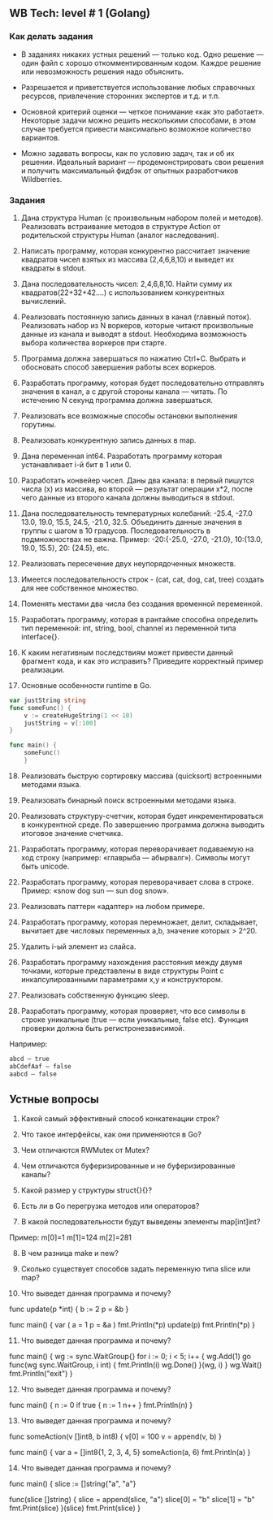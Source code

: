 ## WB Tech: level # 1 (Golang)
### Как делать задания

- В заданиях никаких устных решений — только код. Одно решение — один файл с хорошо откомментированным кодом. Каждое решение или невозможность решения надо объяснить.

- Разрешается и приветствуется использование любых справочных ресурсов, привлечение сторонних экспертов и т.д. и т.п.


- Основной критерий оценки — четкое понимание «как это работает». Некоторые задачи можно решить несколькими способами, в этом случае требуется привести максимально возможное количество вариантов.

- Можно задавать вопросы, как по условию задач, так и об их решении. Идеальный вариант — продемонстрировать свои решения и получить максимальный фидбэк от опытных разработчиков Wildberries.
### Задания

1. Дана структура Human (с произвольным набором полей и методов). Реализовать встраивание методов в структуре Action от родительской структуры Human (аналог наследования).

2. Написать программу, которая конкурентно рассчитает значение квадратов чисел взятых из массива (2,4,6,8,10) и выведет их квадраты в stdout.


3. Дана последовательность чисел: 2,4,6,8,10. Найти сумму их квадратов(22+32+42….) с использованием конкурентных вычислений.


4. Реализовать постоянную запись данных в канал (главный поток). Реализовать набор из N воркеров, которые читают произвольные данные из канала и выводят в stdout. Необходима возможность выбора количества воркеров при старте.

5. Программа должна завершаться по нажатию Ctrl+C. Выбрать и обосновать способ завершения работы всех воркеров.



6. Разработать программу, которая будет последовательно отправлять значения в канал, а с другой стороны канала — читать. По истечению N секунд программа должна завершаться.


7. Реализовать все возможные способы остановки выполнения горутины.


8. Реализовать конкурентную запись данных в map.


9. Дана переменная int64. Разработать программу которая устанавливает i-й бит в 1 или 0.


10. Разработать конвейер чисел. Даны два канала: в первый пишутся числа (x) из массива, во второй — результат операции x*2, после чего данные из второго канала должны выводиться в stdout.


11. Дана последовательность температурных колебаний: -25.4, -27.0 13.0, 19.0, 15.5, 24.5, -21.0, 32.5. Объединить данные значения в группы с шагом в 10 градусов. Последовательность в подмножноствах не важна.
Пример: -20:{-25.0, -27.0, -21.0}, 10:{13.0, 19.0, 15.5}, 20: {24.5}, etc.


13. Реализовать пересечение двух неупорядоченных множеств.


14. Имеется последовательность строк - (cat, cat, dog, cat, tree) создать для нее собственное множество.


15. Поменять местами два числа без создания временной переменной.


16. Разработать программу, которая в рантайме способна определить тип переменной: int, string, bool, channel из переменной типа interface{}.


17. К каким негативным последствиям может привести данный фрагмент кода, и как это исправить? Приведите корректный пример реализации.

18. Основные особенности runtime в Go.


```go
var justString string
func someFunc() {
    v := createHugeString(1 << 10)
    justString = v[:100]
}

func main() {
    someFunc()
    }
```

18. Реализовать быструю сортировку массива (quicksort) встроенными методами языка.


19. Реализовать бинарный поиск встроенными методами языка.


20. Реализовать структуру-счетчик, которая будет инкрементироваться в конкурентной среде. По завершению программа должна выводить итоговое значение счетчика.


21. Разработать программу, которая переворачивает подаваемую на ход строку (например: «главрыба — абырвалг»). Символы могут быть unicode.


22. Разработать программу, которая переворачивает слова в строке.
Пример: «snow dog sun — sun dog snow».


23. Реализовать паттерн «адаптер» на любом примере.


24. Разработать программу, которая перемножает, делит, складывает, вычитает две числовых переменных a,b, значение которых > 2^20.


25. Удалить i-ый элемент из слайса.


26. Разработать программу нахождения расстояния между двумя точками, которые представлены в виде структуры Point с инкапсулированными параметрами x,y и конструктором.


27. Реализовать собственную функцию sleep.


28. Разработать программу, которая проверяет, что все символы в строке уникальные (true — если уникальные, false etc). Функция проверки должна быть регистронезависимой.

Например:

```txt
abcd — true
abCdefAaf — false
aabcd — false
```
## Устные вопросы

1. Какой самый эффективный способ конкатенации строк?


2. Что такое интерфейсы, как они применяются в Go?


3. Чем отличаются RWMutex от Mutex?


4. Чем отличаются буферизированные и не буферизированные каналы?


5. Какой размер у структуры struct{}{}?


6. Есть ли в Go перегрузка методов или операторов?


7. В какой последовательности будут выведены элементы map[int]int?

Пример:
m[0]=1
m[1]=124
m[2]=281


8. В чем разница make и new?


9. Сколько существует способов задать переменную типа slice или map?


10. Что выведет данная программа и почему?


func update(p *int) {
b := 2
p = &b
}

func main() {
var (
a = 1
p = &a
)
fmt.Println(*p)
update(p)
fmt.Println(*p)
}

11. Что выведет данная программа и почему?


func main() {
wg := sync.WaitGroup{}
for i := 0; i < 5; i++ {
wg.Add(1)
go func(wg sync.WaitGroup, i int) {
fmt.Println(i)
wg.Done()
}(wg, i)
}
wg.Wait()
fmt.Println("exit")
}

12. Что выведет данная программа и почему?


func main() {
n := 0
if true {
n := 1
n++
}
fmt.Println(n)
}


13. Что выведет данная программа и почему?


func someAction(v []int8, b int8) {
v[0] = 100
v = append(v, b)
}

func main() {
var a = []int8{1, 2, 3, 4, 5}
someAction(a, 6)
fmt.Println(a)
}


14. Что выведет данная программа и почему?


func main() {
slice := []string{"a", "a"}

func(slice []string) {
slice = append(slice, "a")
slice[0] = "b"
slice[1] = "b"
fmt.Print(slice)
}(slice)
fmt.Print(slice)
}
